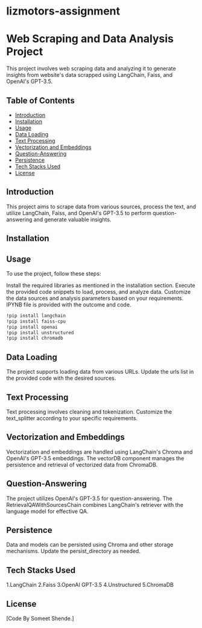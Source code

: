 # lizmotors-assignment
# Web Scraping and Data Analysis Project

This project involves web scraping data and analyzing it to generate insights from website's data scrapped using LangChain, Faiss, and OpenAI's GPT-3.5.

## Table of Contents

- [Introduction](#introduction)
- [Installation](#installation)
- [Usage](#usage)
- [Data Loading](#data-loading)
- [Text Processing](#text-processing)
- [Vectorization and Embeddings](#vectorization-and-embeddings)
- [Question-Answering](#question-answering)
- [Persistence](#persistence)
- [Tech Stacks Used](#tech-stacks-used)
- [License](#license)

## Introduction

This project aims to scrape data from various sources, process the text, and utilize LangChain, Faiss, and OpenAI's GPT-3.5 to perform question-answering and generate valuable insights.

## Installation

## Usage
To use the project, follow these steps:

Install the required libraries as mentioned in the installation section.
Execute the provided code snippets to load, process, and analyze data.
Customize the data sources and analysis parameters based on your requirements. IPYNB file is provided with the outcome and code.

```bash
!pip install langchain
!pip install faiss-cpu
!pip install openai
!pip install unstructured
!pip install chromadb
```
## Data Loading
The project supports loading data from various URLs. Update the urls list in the provided code with the desired sources.

## Text Processing
Text processing involves cleaning and tokenization. Customize the text_splitter according to your specific requirements.

## Vectorization and Embeddings
Vectorization and embeddings are handled using LangChain's Chroma and OpenAI's GPT-3.5 embeddings. The vectorDB component manages the persistence and retrieval of vectorized data from ChromaDB.

## Question-Answering
The project utilizes OpenAI's GPT-3.5 for question-answering. The RetrievalQAWithSourcesChain combines LangChain's retriever with the language model for effective QA.

## Persistence
Data and models can be persisted using Chroma and other storage mechanisms. Update the persist_directory as needed.

## Tech Stacks Used
1.LangChain
2.Faiss
3.OpenAI GPT-3.5
4.Unstructured
5.ChromaDB

## License
[Code By Someet Shende.]
